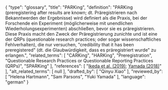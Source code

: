 {
    "type": "glossary",
    "title": "PARKing",
    "definition": "PARKing (preregistering after results are known; dt. Präregistrieren nach Bekanntwerden der Ergebnisse) wird definiert als die Praxis, bei der Forschende ein Experiment (möglicherweise mit unendlichen Wiederholungsexperimenten) abschließen, bevor sie es präregistrieren. Diese Praxis macht den Zweck der Präregistrierung zunichte und ist eine der QRPs (questionable research practices; oder sogar wissenschaftliches Fehlverhalten), die nur versuchen, \"credibility that it has been preregistered\" (dt. die Glaubwürdigkeit, dass es präregistriert wurde\" zu erlangen.",
    "related_terms": [
        "CARKing",
        "HARKing",
        "Preregistration",
        "Questionable Research Practices or Questionable Reporting Practices (QRPs)",
        "SPARKing"
    ],
    "references": [
        "[Ikeda et al. (2019)](https://www.jstage.jst.go.jp/article/sjpr/62/3/62_281/_pdf/-char/ja); [Yamada (2018)](https://www.frontiersin.org/articles/10.3389/fpsyg.2018.01831/full)"
    ],
    "alt_related_terms": [
        null
    ],
    "drafted_by": [
        "Qinyu Xiao"
    ],
    "reviewed_by": [
        "Helena Hartmann",
        "Sam Parsons",
        "Yuki Yamada"
    ],
    "language": "german"
}